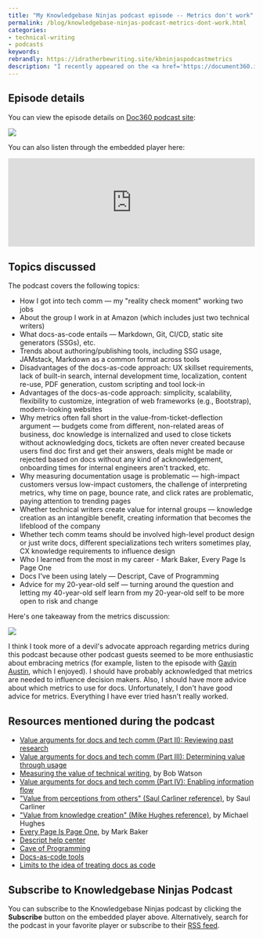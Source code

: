 ```yaml
---
title: "My Knowledgebase Ninjas podcast episode -- Metrics don't work"
permalink: /blog/knowledgebase-ninjas-podcast-metrics-dont-work.html
categories:
- technical-writing
- podcasts
keywords:
rebrandly: https://idratherbewriting.site/kbninjaspodcastmetrics
description: "I recently appeared on the <a href='https://document360.io/blog/documentation-metrics-dont-work-with-tom-johnson-of-amazon/'>Knowledgebase Ninjas podcast</a> in an episode titled <i>Metrics Don't Work</i>. In the podcast, I chat with Gowri Ramkumar about documentation processes, why metrics are problematic, advantages and disadvantages of docs-as-code models, why measuring doc traffic falls short, the value of internal documentation, people I've learned from in my career, advice for my younger self, and more."
---
```


## Episode details

You can view the episode details on [Doc360 podcast site](https://document360.io/blog/documentation-metrics-dont-work-with-tom-johnson-of-amazon/):

<a href="https://document360.io/blog/documentation-metrics-dont-work-with-tom-johnson-of-amazon/"><img src="https://idratherbewritingmedia.com/images/knowledgebase_ninjas_podcast_tom.jpg" /></a>

You can also listen through the embedded player here:

<iframe src="https://player.bcast.fm/knowledgebase-ninjas/mx8y6zn9" frameborder="0" height="180" width="100%" scrolling="no" seamless="true" style="width:100%;height:180px;"></iframe>

## Topics discussed

The podcast covers the following topics:

* How I got into tech comm &mdash; my "reality check moment" working two jobs
* About the group I work in at Amazon (which includes just two technical writers)
* What docs-as-code entails &mdash; Markdown, Git, CI/CD, static site generators (SSGs), etc.
* Trends about authoring/publishing tools, including SSG usage, JAMstack, Markdown as a common format across tools
* Disadvantages of the docs-as-code approach: UX skillset requirements, lack of built-in search, internal development time, localization, content re-use, PDF generation, custom scripting and tool lock-in
* Advantages of the docs-as-code approach: simplicity, scalability, flexibility to customize, integration of web frameworks (e.g., Bootstrap), modern-looking websites
* Why metrics often fall short in the value-from-ticket-deflection argument &mdash; budgets come from different, non-related areas of business, doc knowledge is internalized and used to close tickets without acknowledging docs, tickets are often never created because users find doc first and get their answers, deals might be made or rejected based on docs without any kind of acknowledgement, onboarding times for internal engineers aren't tracked, etc.
* Why measuring documentation usage is problematic &mdash; high-impact customers versus low-impact customers, the challenge of interpreting metrics, why time on page, bounce rate, and click rates are problematic, paying attention to trending pages
* Whether technical writers create value for internal groups &mdash; knowledge creation as an intangible benefit, creating information that becomes the lifeblood of the company
* Whether tech comm teams should be involved high-level product design or just write docs, different specializations tech writers sometimes play, CX knowledge requirements to influence design
* Who I learned from the most in my career - Mark Baker, Every Page Is Page One
* Docs I've been using lately &mdash; Descript, Cave of Programming
* Advice for my 20-year-old self &mdash; turning around the question and letting my 40-year-old self learn from my 20-year-old self to be more open to risk and change

Here's one takeaway from the metrics discussion:

<a href="https://document360.io/blog/documentation-metrics-dont-work-with-tom-johnson-of-amazon/"><img src="https://idratherbewritingmedia.com/images/kbninjasmathquote.jpg" /></a>

I think I took more of a devil's advocate approach regarding metrics during this podcast because other podcast guests seemed to be more enthusiastic about embracing metrics (for example, listen to the episode with [Gavin Austin](https://document360.io/blog/minimizing-content-with-gavin-austin-of-salesforce/), which I enjoyed). I should have probably acknowledged that metrics are needed to influence decision makers. Also, I should have more advice about which metrics to use for docs. Unfortunately, I don't have good advice for metrics. Everything I have ever tried hasn't really worked.

## Resources mentioned during the podcast

* [Value arguments for docs and tech comm (Part II): Reviewing past research](https://idratherbewriting.com/2017/12/28/value-of-tech-comm-in-company-part2/)
* [Value arguments for docs and tech comm (Part III): Determining value through usage](https://idratherbewriting.com/2017/12/28/value-of-tech-comm-in-company-part3/)
* [Measuring the value of technical writing](https://docsbydesign.com/2017/08/06/measuring-the-value-of-technical-writing/), by Bob Watson
* [Value arguments for docs and tech comm (Part IV): Enabling information flow](https://idratherbewriting.com/2017/12/28/value-of-tech-comm-in-company-part2/)
* ["Value from perceptions from others" (Saul Carliner reference)](https://idratherbewriting.com/2017/12/28/value-of-tech-comm-in-company-part2/#carliner), by Saul Carliner
* ["Value from knowledge creation" (Mike Hughes reference)](https://idratherbewriting.com/2017/12/28/value-of-tech-comm-in-company-part2/#hughes), by Michael Hughes
* [Every Page Is Page One](https://everypageispageone.com/), by Mark Baker
* [Descript help center](https://help.descript.com/en/)
* [Cave of Programming](https://courses.caveofprogramming.com/)
* [Docs-as-code tools](https://idratherbewriting.com/learnapidoc/pubapis_docs_as_code.html)
* [Limits to the idea of treating docs as code](https://idratherbewriting.com/2017/06/02/when-docs-are-not-like-code)

## Subscribe to Knowledgebase Ninjas Podcast

You can subscribe to the Knowledgebase Ninjas podcast by clicking the **Subscribe** button on the embedded player above. Alternatively, search for the podcast in your favorite player or subscribe to their [RSS feed](https://feeds.bcast.fm/knowledgebase-ninjas).
